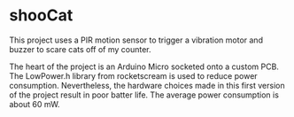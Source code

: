 shooCat
=======

This project uses a PIR motion sensor to trigger a vibration motor and buzzer to scare cats off of my counter.

The heart of the project is an Arduino Micro socketed onto a custom PCB. The LowPower.h library from rocketscream is used to reduce power consumption. Nevertheless, the hardware choices made in this first version of the project result in poor batter life. The average power consumption is about 60 mW.

